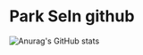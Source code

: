 # Park SeIn github
![Anurag's GitHub stats](https://github-readme-stats.vercel.app/api?username=sein18&show_icons=true&theme=tokyonight)